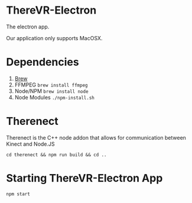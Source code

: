 # ThereVR-Electron

The electron app.
  
Our application only supports MacOSX.

# Dependencies

  1. [Brew](https://brew.sh/)
  2. FFMPEG `brew install ffmpeg`
  3. Node/NPM `brew install node`
  4. Node Modules `./npm-install.sh`

# Therenect
Therenect is the C++ node addon that allows for communication between Kinect and Node.JS

  `cd therenect && npm run build && cd ..`

# Starting ThereVR-Electron App

  `npm start`
